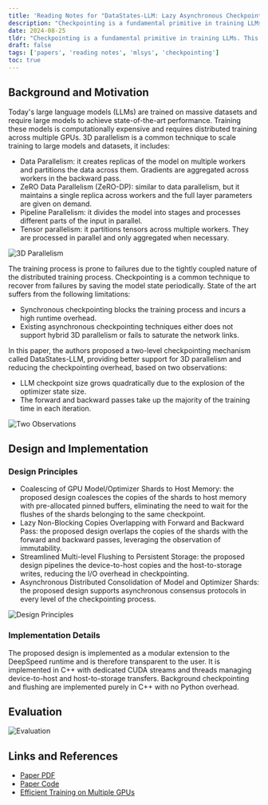 ```yaml
---
title: 'Reading Notes for "DataStates-LLM: Lazy Asynchronous Checkpointing for Large Language Models"'
description: "Checkpointing is a fundamental primitive in training LLMs. This paper proposes a novel mechanism of checkpointing called DataStates-LLM, providing better support for 3D parallelism and reducing the checkpointing overhead in distributed training by pipelining the asynchronous data transfers between each level of the checkpointing process, leveraging the observation that the forward and backward passes take up the majority of the training time in each iteration."
date: 2024-08-25
tldr: "Checkpointing is a fundamental primitive in training LLMs. This paper proposes a novel mechanism of checkpointing called DataStates-LLM, providing better support for 3D parallelism and reducing the checkpointing overhead in distributed training by pipelining the asynchronous data transfers between each level of the checkpointing process, leveraging the observation that the forward and backward passes take up the majority of the training time in each iteration."
draft: false
tags: ['papers', 'reading notes', 'mlsys', 'checkpointing']
toc: true
---
```


## Background and Motivation

Today's large language models (LLMs) are trained on massive datasets and require large models to achieve state-of-the-art performance. Training these models is computationally expensive and requires distributed training across multiple GPUs. 3D parallelism is a common technique to scale training to large models and datasets, it includes:

* Data Parallelism: it creates replicas of the model on multiple workers and partitions the data across them. Gradients are aggregated across workers in the backward pass.
* ZeRO Data Parallelism (ZeRO-DP): similar to data parallelism, but it maintains a single replica across workers and the full layer parameters are given on demand.
* Pipeline Parallelism: it divides the model into stages and processes different parts of the input in parallel.
* Tensor parallelism: it partitions tensors across multiple workers. They are processed in parallel and only aggregated when necessary.

![3D Parallelism](https://www.microsoft.com/en-us/research/uploads/prodnew/2020/09/Blog_DeepSpeed3_Figure2_highres.png)

The training process is prone to failures due to the tightly coupled nature of the distributed training process. Checkpointing is a common technique to recover from failures by saving the model state periodically. State of the art suffers from the following limitations:

* Synchronous checkpointing blocks the training process and incurs a high runtime overhead.
* Existing asynchronous checkpointing techniques either does not support hybrid 3D parallelism or fails to saturate the network links.

In this paper, the authors proposed a two-level checkpointing mechanism called DataStates-LLM, providing better support for 3D parallelism and reducing the checkpointing overhead, based on two observations:

* LLM checkpoint size grows quadratically due to the explosion of the optimizer state size.
* The forward and backward passes take up the majority of the training time in each iteration.

![Two Observations](../key-observations.png)

## Design and Implementation

### Design Principles

* Coalescing of GPU Model/Optimizer Shards to Host Memory: the proposed design coalesces the copies of the shards to host memory with pre-allocated pinned buffers, eliminating the need to wait for the flushes of the shards belonging to the same checkpoint.
* Lazy Non-Blocking Copies Overlapping with Forward and Backward Pass: the proposed design overlaps the copies of the shards with the forward and backward passes, leveraging the observation of immutability.
* Streamlined Multi-level Flushing to Persistent Storage: the proposed design pipelines the device-to-host copies and the host-to-storage writes, reducing the I/O overhead in checkpointing.
* Asynchronous Distributed Consolidation of Model and Optimizer Shards: the proposed design supports asynchronous consensus protocols in every level of the checkpointing process.

![Design Principles](../design-principles.png)

### Implementation Details

The proposed design is implemented as a modular extension to the DeepSpeed runtime and is therefore transparent to the user. It is implemented in C++ with dedicated CUDA streams and threads managing device-to-host and host-to-storage transfers. Background checkpointing and flushing are implemented purely in C++ with no Python overhead.

## Evaluation

![Evaluation](../evaluation.png)

## Links and References

* [Paper PDF](https://doi.org/10.1145/3625549.3658685)
* [Paper Code](https://github.com/DataStates/datastates-llm)
* [Efficient Training on Multiple GPUs](https://huggingface.co/docs/transformers/main/en/perf_train_gpu_many)
